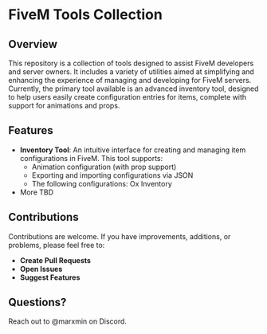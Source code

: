 # FiveM Tools Collection

## Overview
This repository is a collection of tools designed to assist FiveM developers and server owners. It includes a variety of utilities aimed at simplifying and enhancing the experience of managing and developing for FiveM servers. Currently, the primary tool available is an advanced inventory tool, designed to help users easily create configuration entries for items, complete with support for animations and props.

## Features
- **Inventory Tool**: An intuitive interface for creating and managing item configurations in FiveM. This tool supports:
  - Animation configuration (with prop support)
  - Exporting and importing configurations via JSON
  - The following configurations: Ox Inventory
- More TBD

## Contributions
Contributions are welcome. If you have improvements, additions, or problems, please feel free to:
- **Create Pull Requests**
- **Open Issues**
- **Suggest Features**

## Questions?
Reach out to @marxmin on Discord.
